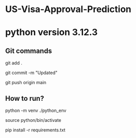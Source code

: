 # US-Visa-Approval-Prediction

# python version 3.12.3

## Git commands

git add .

git commit -m "Updated"

git push origin main

## How to run?

python -m venv ./python_env

source python/bin/activate

pip install -r requirements.txt